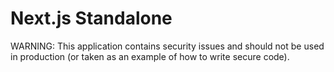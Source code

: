 # Next.js Standalone

WARNING: This application contains security issues and should not be used in production (or taken as an example of how to write secure code).
